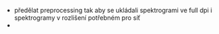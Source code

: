 - předělat preprocessing tak aby se ukládali spektrogrami ve full dpi i spektrogramy v rozlišení potřebném pro síť
- 